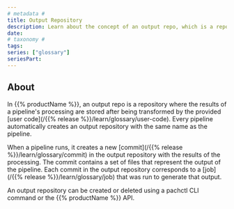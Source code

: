 ```yaml
---
# metadata # 
title: Output Repository
description: Learn about the concept of an output repo, which is a repository where the results of a pipeline's processing are stored after being transformed by the provided user code.
date: 
# taxonomy #
tags:  
series: ["glossary"]
seriesPart:
--- 
```


## About 

In {{% productName %}}, an output repo is a repository where the results of a pipeline's processing are stored after being transformed by the provided [user code](/{{% release %}}/learn/glossary/user-code). Every pipeline automatically creates an output repository with the same name as the pipeline.

When a pipeline runs, it creates a new [commit](/{{% release %}}/learn/glossary/commit) in the output repository with the results of the processing. The commit contains a set of files that represent the output of the pipeline. Each commit in the output repository corresponds to a [job](/{{% release %}}/learn/glossary/job) that was run to generate that output.

An output repository can be created or deleted using a pachctl CLI command or the {{% productName %}} API. 